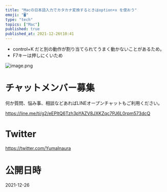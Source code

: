 ```yaml
---
title: "Macの日本語入力でカタカナ変換するときはoption+x を使おう"
emoji: "🖥"
type: "tech"
topics: ["Mac"]
published: true
published_at: 2021-12-26t10:41
---
```


- control+K だと別の動作が割り当てられてうまく動かないことがあるため。
- F7キーは押しにくいため

![image.png](https://qiita-image-store.s3.ap-northeast-1.amazonaws.com/0/89618/5ec5456d-b7b6-c4c1-c46f-0d1165df0df0.png)











<!-- Update From Qiita API -->

# チャットメンバー募集


何か質問、悩み事、相談などあればLINEオープンチャットもご利用ください。

https://line.me/ti/g2/eEPltQ6Tzh3pYAZV8JXKZqc7PJ6L0rpm573dcQ





# Twitter


https://twitter.com/YumaInaura


<!-- Update From Qiita API -->



# 公開日時

2021-12-26
